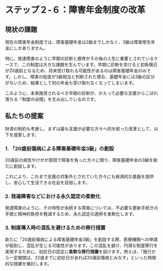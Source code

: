 # ステップ２-６：障害年金制度の改革

## 現状の課題
現在の障害年金制度では、障害基礎年金は2級までしかなく、3級は障害厚生年金にしかありません。

特に、発達障害のように早期の診断と療育がその後の人生に重要とされているケースで、この制度は大きな課題を生んでいます。早期に診断を受けると初負傷日が20歳前となるため、将来受け取れる可能性があるのは障害基礎年金のみです。しかし、障害の程度が3級相当と判断された場合、基礎年金には3級の区分がないため、結果として何の年金も受け取れなくなってしまいます。

このように、本来推奨されるべき早期の診断が、かえって必要な支援からこぼれ落ちる「制度の谷間」を生み出しているのです。

## 私たちの提案
財源の制約も考慮し、まずは最も支援が必要な方々へ的を絞った改革として、以下を提案します。

### 1. 「20歳前傷病による障害基礎年金3級」の創設
20歳前の病気やけがが原因で障害を負った方々に限り、障害基礎年金の3級を新たに創設します。

これにより、これまで支援の対象外とされていた方々にも経済的な基盤を提供し、安心して生活できる社会を目指します。

### 2. 発達障害などにおける永久認定の柔軟化
発達障害のように、その特性が永続する障害については、不必要な更新手続きの手間と精神的負担を軽減するため、永久認定の適用を柔軟化します。

### 3. 制度導入時の混乱を避けるための移行措置
新たに「20歳前傷病による障害基礎年金3級」を創設する際、医療機関への申請が殺到し、混乱が生じる可能性があります。この混乱を避け、円滑な制度移行を実現するために、初診日の認定に**柔軟な移行措置**を設けます。例えば、「施行から一定期間は、22歳までに初診日があれば20歳前傷病とみなす」といった時限的な措置を検討します。
